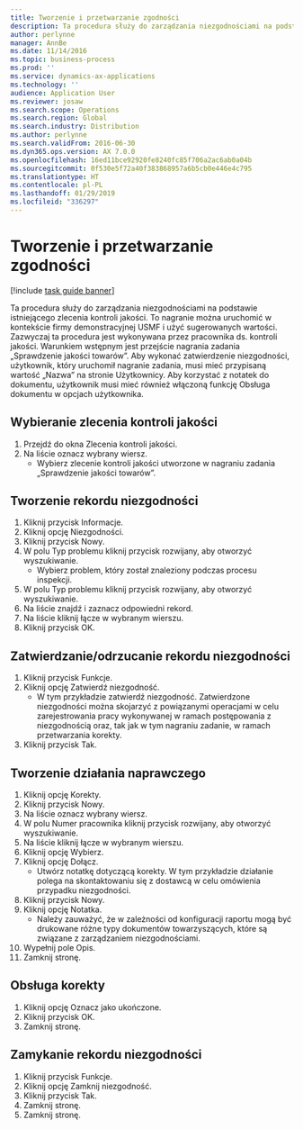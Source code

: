 ```yaml
---
title: Tworzenie i przetwarzanie zgodności
description: Ta procedura służy do zarządzania niezgodnościami na podstawie istniejącego zlecenia kontroli jakości.
author: perlynne
manager: AnnBe
ms.date: 11/14/2016
ms.topic: business-process
ms.prod: ''
ms.service: dynamics-ax-applications
ms.technology: ''
audience: Application User
ms.reviewer: josaw
ms.search.scope: Operations
ms.search.region: Global
ms.search.industry: Distribution
ms.author: perlynne
ms.search.validFrom: 2016-06-30
ms.dyn365.ops.version: AX 7.0.0
ms.openlocfilehash: 16ed11bce92920fe8240fc85f706a2ac6ab0a04b
ms.sourcegitcommit: 0f530e5f72a40f383868957a6b5cb0e446e4c795
ms.translationtype: HT
ms.contentlocale: pl-PL
ms.lasthandoff: 01/29/2019
ms.locfileid: "336297"
---
```

# <a name="create-and-process-a-conformance"></a>Tworzenie i przetwarzanie zgodności

[!include [task guide banner](../../includes/task-guide-banner.md)]

Ta procedura służy do zarządzania niezgodnościami na podstawie istniejącego zlecenia kontroli jakości. To nagranie można uruchomić w kontekście firmy demonstracyjnej USMF i użyć sugerowanych wartości. Zazwyczaj ta procedura jest wykonywana przez pracownika ds. kontroli jakości.  Warunkiem wstępnym jest przejście nagrania zadania „Sprawdzenie jakości towarów”. Aby wykonać zatwierdzenie niezgodności, użytkownik, który uruchomił nagranie zadania, musi mieć przypisaną wartość „Nazwa” na stronie Użytkownicy. Aby korzystać z notatek do dokumentu, użytkownik musi mieć również włączoną funkcję Obsługa dokumentu w opcjach użytkownika.


## <a name="select-a-quality-order"></a>Wybieranie zlecenia kontroli jakości
1. Przejdź do okna Zlecenia kontroli jakości.
2. Na liście oznacz wybrany wiersz.
    * Wybierz zlecenie kontroli jakości utworzone w nagraniu zadania „Sprawdzenie jakości towarów”.  

## <a name="create-a-nonconformance"></a>Tworzenie rekordu niezgodności
1. Kliknij przycisk Informacje.
2. Kliknij opcję Niezgodności.
3. Kliknij przycisk Nowy.
4. W polu Typ problemu kliknij przycisk rozwijany, aby otworzyć wyszukiwanie.
    * Wybierz problem, który został znaleziony podczas procesu inspekcji.  
5. W polu Typ problemu kliknij przycisk rozwijany, aby otworzyć wyszukiwanie.
6. Na liście znajdź i zaznacz odpowiedni rekord.
7. Na liście kliknij łącze w wybranym wierszu.
8. Kliknij przycisk OK.

## <a name="approvereject-a-nonconformance"></a>Zatwierdzanie/odrzucanie rekordu niezgodności
1. Kliknij przycisk Funkcje.
2. Kliknij opcję Zatwierdź niezgodność.
    * W tym przykładzie zatwierdź niezgodność. Zatwierdzone niezgodności można skojarzyć z powiązanymi operacjami w celu zarejestrowania pracy wykonywanej w ramach postępowania z niezgodnością oraz, tak jak w tym nagraniu zadanie, w ramach przetwarzania korekty.  
3. Kliknij przycisk Tak.

## <a name="create-a-correction-action"></a>Tworzenie działania naprawczego
1. Kliknij opcję Korekty.
2. Kliknij przycisk Nowy.
3. Na liście oznacz wybrany wiersz.
4. W polu Numer pracownika kliknij przycisk rozwijany, aby otworzyć wyszukiwanie.
5. Na liście kliknij łącze w wybranym wierszu.
6. Kliknij opcję Wybierz.
7. Kliknij opcję Dołącz.
    * Utwórz notatkę dotyczącą korekty. W tym przykładzie działanie polega na skontaktowaniu się z dostawcą w celu omówienia przypadku niezgodności.  
8. Kliknij przycisk Nowy.
9. Kliknij opcję Notatka.
    * Należy zauważyć, że w zależności od konfiguracji raportu mogą być drukowane różne typy dokumentów towarzyszących, które są związane z zarządzaniem niezgodnościami.  
10. Wypełnij pole Opis.
11. Zamknij stronę.

## <a name="maintain-a-correction"></a>Obsługa korekty
1. Kliknij opcję Oznacz jako ukończone.
2. Kliknij przycisk OK.
3. Zamknij stronę.

## <a name="close-a-nonconformance"></a>Zamykanie rekordu niezgodności
1. Kliknij przycisk Funkcje.
2. Kliknij opcję Zamknij niezgodność.
3. Kliknij przycisk Tak.
4. Zamknij stronę.
5. Zamknij stronę.

